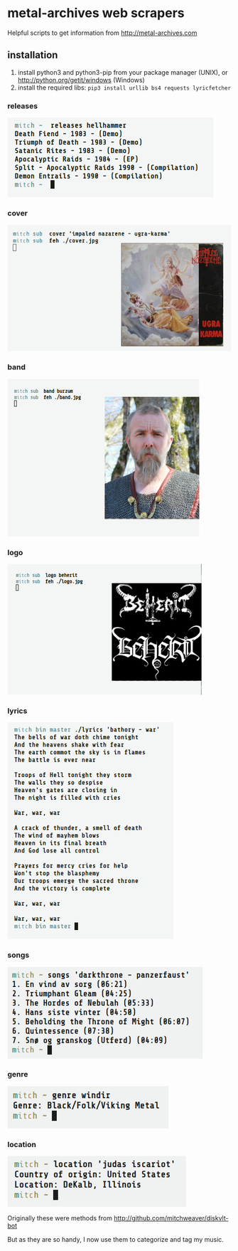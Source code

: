 # metal-archives web scrapers

Helpful scripts to get information from http://metal-archives.com

## installation

1. install python3 and python3-pip from your package manager (UNIX), or http://python.org/getit/windows (Windows)
2. install the required libs: `pip3 install urllib bs4 requests lyricfetcher`

### releases
![releases.png](res/releases.png)

### cover
![cover.png](res/cover.png)

### band
![band.png](res/band.png)

### logo
![logo.png](res/logo.png)

### lyrics
![lyrics.png](res/lyrics.png)

### songs
![songs.png](res/songs.png)

### genre
![genre.png](res/genre.png)

### location
![location.png](res/location.png)


Originally these were methods from http://github.com/mitchweaver/diskvlt-bot

But as they are so handy, I now use them to categorize and tag my music.


